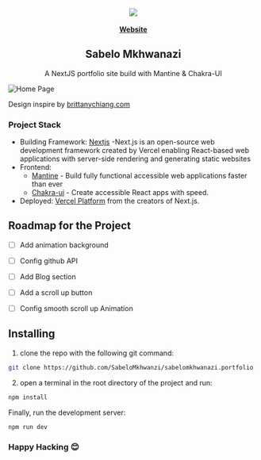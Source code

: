 

<h2 align="center">
   <b>
        <a href=""><img src="https://github.com/SabeloMkhwanzi/sabelo_portfolio/blob/main/public/logo.sabelo.png" /></a><br>
    </b>
</h2>


<p align="center">
    <a href="https://sabelomkhwanazi-portfolio.vercel.app/"><b>Website</b></a>
</p> 

<h2 align="center">
 Sabelo Mkhwanazi 
</h2>

<p align="center">
A NextJS portfolio site build with Mantine & Chakra-UI
</p> 

![Home Page](https://github.com/SabeloMkhwanzi/sabelo_portfolio/blob/main/public/Sabelo_portfolio_site.png)

Design inspire by [brittanychiang.com](https://brittanychiang.com/)

### Project Stack
- Building Framework: [Nextjs](https://nextjs.org/) -Next.js is an open-source web development framework created by Vercel enabling React-based web applications with server-side rendering and generating static websites
- Frontend: 
  - [Mantine](https://mantine.dev/) - Build fully functional accessible web applications faster than ever
  - [Chakra-ui](https://chakra-ui.com/) - Create accessible React apps with speed.
- Deployed: [Vercel Platform](https://vercel.com/new?utm_medium=default-template&filter=next.js&utm_source=create-next-app&utm_campaign=create-next-app-readme) from the creators of Next.js.

## Roadmap for the Project
- [ ] Add animation background
- [ ] Config github API 
- [ ] Add Blog section
- [ ] Add a scroll up button
- [ ] Config smooth scroll up Animation
 

## Installing

1. clone the repo with the following git command:

```bash
git clone https://github.com/SabeloMkhwanzi/sabelomkhwanazi.portfolio
```

2. open a terminal in the root directory of the project and run:

```bash
npm install
```

Finally, run the development server:

```bash
npm run dev
```

### Happy Hacking 😊

